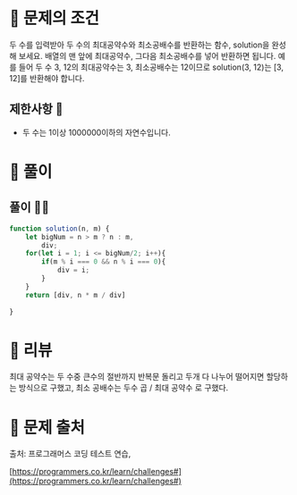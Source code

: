# 📌 문제의 조건
두 수를 입력받아 두 수의 최대공약수와 최소공배수를 반환하는 함수, solution을 완성해 보세요. 배열의 맨 앞에 최대공약수, 그다음 최소공배수를 넣어 반환하면 됩니다. 예를 들어 두 수 3, 12의 최대공약수는 3, 최소공배수는 12이므로 solution(3, 12)는 [3, 12]를 반환해야 합니다.
## 제한사항 🤔
* 두 수는 1이상 1000000이하의 자연수입니다.
# 📌 풀이
## 풀이 👨‍💻

```jsx
function solution(n, m) {
    let bigNum = n > m ? n : m,
        div;
    for(let i = 1; i <= bigNum/2; i++){
        if(m % i === 0 && n % i === 0){
            div = i;
        }
    }
    return [div, n * m / div]
    
}
```

# 📌 리뷰
최대 공약수는 두 수중 큰수의 절반까지 반복문 돌리고 두개 다 나누어 떨어지면 할당하는 방식으로 구했고, 최소 공배수는 두수 곱 / 최대 공약수 로 구했다.
# 📌 문제 출처

출처: 프로그래머스 코딩 테스트 연습,

[https://programmers.co.kr/learn/challenges#](https://programmers.co.kr/learn/challenges#)
